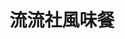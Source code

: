 ---
title: "流流社風味餐"
description: "流流社風味餐"
layout: shop
keywords:
  - 美食競賽
  - 台灣美食
  - 美食精選
datePublished: "2025-06-30"
dateModified: "2025-07-04"
city: "花蓮縣"
district: "花蓮市"
address: "花蓮縣花蓮市府前路77號"
phone: "0989656606"
geo: "24.004902716588322, 121.61860512094938"
google_map: "https://maps.app.goo.gl/W5dKRPt6q4JwbSa66"
footinder: "https://footinder.com.tw/%E8%8A%B1%E8%93%AE%E7%B8%A3%E8%8A%B1%E8%93%AE%E5%B8%82/5790/"
official: "https://www.facebook.com/LiuLiurestaurant"
award:
  - name: "500盤"
    year: "2024"
    entries:
      - dishes:
          - "綜合拼盤"

---